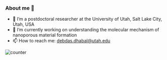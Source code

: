 ### About me 👋


- 🔭 I’m a postdoctoral researcher at the University of Utah, Salt Lake City, Utah, USA
- 🌱 I’m currently working on understanding the molecular mechanism of nanoporous material formation
- 📫 How to reach me: debdas.dhabal@utah.edu
<!---
- 👯 I’m looking to collaborate on ...
-! 🤔 I’m looking for help with ...
-! 💬 Ask me about ...
-! 😄 Pronouns: ...
-! ⚡ Fun fact: ...
--->
![counter](https://[YourEndpoint].m.pipedream.net)
